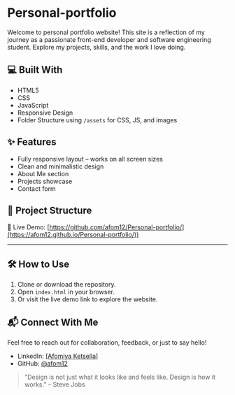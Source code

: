 # Personal-portfolio

Welcome to personal portfolio website! This site is a reflection of my journey as a passionate front-end developer and software engineering student. Explore my projects, skills, and the work I love doing.

## 💻 Built With

- HTML5
- CSS
- JavaScript
- Responsive Design
- Folder Structure using `/assets` for CSS, JS, and images

## ✨ Features

- Fully responsive layout – works on all screen sizes
- Clean and minimalistic design
- About Me section
- Projects showcase
- Contact form

## 📁 Project Structure

🔗 Live Demo: [https://github.com/afom12/Personal-portfolio/](https://afom12.github.io/Personal-portfolio/))

__________________________________________________________________________________________________________________________________
## 🛠 How to Use

1. Clone or download the repository.
2. Open `index.html` in your browser.
3. Or visit the live demo link to explore the website.

## 📬 Connect With Me

Feel free to reach out for collaboration, feedback, or just to say hello!

- LinkedIn: [[Afomiya Ketsella](https://www.linkedin.com/in/afom12/)]
- GitHub: [@afom12](https://github.com/afom12)

> “Design is not just what it looks like and feels like. Design is how it works.” – Steve Jobs
